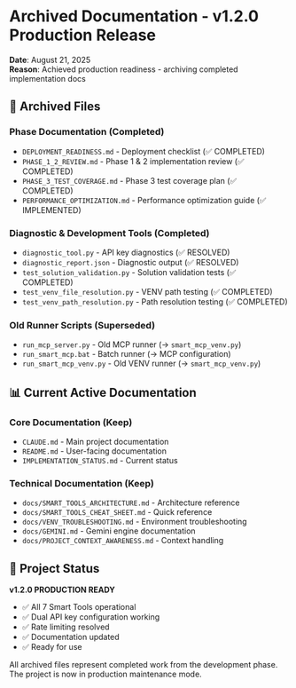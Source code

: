 # Archived Documentation - v1.2.0 Production Release

**Date**: August 21, 2025  
**Reason**: Achieved production readiness - archiving completed implementation docs

## 📁 Archived Files

### Phase Documentation (Completed)
- `DEPLOYMENT_READINESS.md` - Deployment checklist (✅ COMPLETED)
- `PHASE_1_2_REVIEW.md` - Phase 1 & 2 implementation review (✅ COMPLETED)  
- `PHASE_3_TEST_COVERAGE.md` - Phase 3 test coverage plan (✅ COMPLETED)
- `PERFORMANCE_OPTIMIZATION.md` - Performance optimization guide (✅ IMPLEMENTED)

### Diagnostic & Development Tools (Completed)
- `diagnostic_tool.py` - API key diagnostics (✅ RESOLVED)
- `diagnostic_report.json` - Diagnostic output (✅ RESOLVED)
- `test_solution_validation.py` - Solution validation tests (✅ COMPLETED)
- `test_venv_file_resolution.py` - VENV path testing (✅ COMPLETED)
- `test_venv_path_resolution.py` - Path resolution testing (✅ COMPLETED)

### Old Runner Scripts (Superseded)
- `run_mcp_server.py` - Old MCP runner (→ `smart_mcp_venv.py`)
- `run_smart_mcp.bat` - Batch runner (→ MCP configuration)
- `run_smart_mcp_venv.py` - Old VENV runner (→ `smart_mcp_venv.py`)

## 📊 Current Active Documentation

### Core Documentation (Keep)
- `CLAUDE.md` - Main project documentation
- `README.md` - User-facing documentation  
- `IMPLEMENTATION_STATUS.md` - Current status

### Technical Documentation (Keep)
- `docs/SMART_TOOLS_ARCHITECTURE.md` - Architecture reference
- `docs/SMART_TOOLS_CHEAT_SHEET.md` - Quick reference
- `docs/VENV_TROUBLESHOOTING.md` - Environment troubleshooting
- `docs/GEMINI.md` - Gemini engine documentation
- `docs/PROJECT_CONTEXT_AWARENESS.md` - Context handling

## 🎯 Project Status

**v1.2.0 PRODUCTION READY**
- ✅ All 7 Smart Tools operational
- ✅ Dual API key configuration working
- ✅ Rate limiting resolved
- ✅ Documentation updated
- ✅ Ready for use

All archived files represent completed work from the development phase.
The project is now in production maintenance mode.